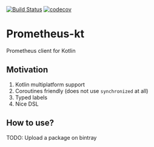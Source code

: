 [![Build Status](https://travis-ci.org/anti-social/prometheus-kt.svg?branch=master)](https://travis-ci.org/anti-social/prometheus-kt)
[![codecov](https://codecov.io/gh/anti-social/prometheus-kt/branch/master/graph/badge.svg)](https://codecov.io/gh/anti-social/prometheus-kt)

# Prometheus-kt
Prometheus client for Kotlin

## Motivation

1. Kotlin multiplatform support
2. Coroutines friendly (does not use `synchronized` at all)
3. Typed labels
4. Nice DSL

## How to use?

TODO: Upload a package on bintray
